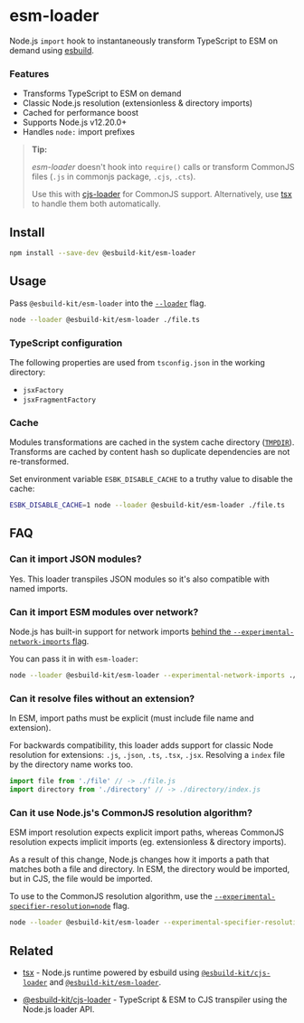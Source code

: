 # esm-loader

Node.js `import` hook to instantaneously transform TypeScript to ESM on demand using [esbuild](https://esbuild.github.io/).

### Features
- Transforms TypeScript to ESM on demand
- Classic Node.js resolution (extensionless & directory imports)
- Cached for performance boost
- Supports Node.js v12.20.0+
- Handles `node:` import prefixes

> **Tip:**
>
> _esm-loader_ doesn't hook into `require()` calls or transform CommonJS files (`.js` in commonjs package, `.cjs`, `.cts`).
>
> Use this with [cjs-loader](https://github.com/esbuild-kit/cjs-loader) for CommonJS support. Alternatively, use [tsx](https://github.com/esbuild-kit/tsx) to handle them both automatically.

## Install

```sh
npm install --save-dev @esbuild-kit/esm-loader
```

## Usage

Pass `@esbuild-kit/esm-loader` into the [`--loader`](https://nodejs.org/api/cli.html#--experimental-loadermodule) flag.
```sh
node --loader @esbuild-kit/esm-loader ./file.ts
```

### TypeScript configuration
The following properties are used from `tsconfig.json` in the working directory:
- `jsxFactory`
- `jsxFragmentFactory`

### Cache
Modules transformations are cached in the system cache directory ([`TMPDIR`](https://en.wikipedia.org/wiki/TMPDIR)). Transforms are cached by content hash so duplicate dependencies are not re-transformed.

Set environment variable `ESBK_DISABLE_CACHE` to a truthy value to disable the cache:

```sh
ESBK_DISABLE_CACHE=1 node --loader @esbuild-kit/esm-loader ./file.ts
```

## FAQ

### Can it import JSON modules?
Yes. This loader transpiles JSON modules so it's also compatible with named imports.

### Can it import ESM modules over network?

Node.js has built-in support for network imports [behind the `--experimental-network-imports` flag](https://nodejs.org/api/esm.html#network-based-loading-is-not-enabled-by-default).

You can pass it in with `esm-loader`:

```sh
node --loader @esbuild-kit/esm-loader --experimental-network-imports ./file.ts
```

### Can it resolve files without an extension?

In ESM, import paths must be explicit (must include file name and extension).

For backwards compatibility, this loader adds support for classic Node resolution for extensions: `.js`, `.json`, `.ts`, `.tsx`, `.jsx`. Resolving a `index` file by the directory name works too.

```js
import file from './file' // -> ./file.js
import directory from './directory' // -> ./directory/index.js
```

### Can it use Node.js's CommonJS resolution algorithm?

ESM import resolution expects explicit import paths, whereas CommonJS resolution expects implicit imports (eg. extensionless & directory imports).

As a result of this change, Node.js changes how it imports a path that matches both a file and directory. In ESM, the directory would be imported, but in CJS, the file would be imported.

To use to the CommonJS resolution algorithm, use the [`--experimental-specifier-resolution=node`](https://nodejs.org/api/cli.html#--experimental-specifier-resolutionmode) flag.

```sh
node --loader @esbuild-kit/esm-loader --experimental-specifier-resolution=node ./file.ts
```

## Related

- [tsx](https://github.com/esbuild-kit/tsx) - Node.js runtime powered by esbuild using [`@esbuild-kit/cjs-loader`](https://github.com/esbuild-kit/cjs-loader) and [`@esbuild-kit/esm-loader`](https://github.com/esbuild-kit/esm-loader).

- [@esbuild-kit/cjs-loader](https://github.com/esbuild-kit/cjs-loader) - TypeScript & ESM to CJS transpiler using the Node.js loader API.
